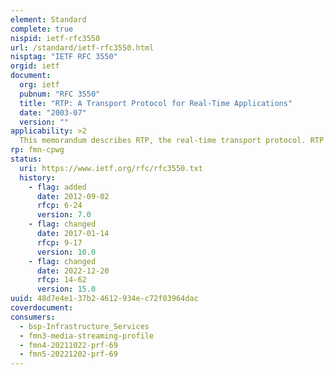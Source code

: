 ```yaml
---
element: Standard
complete: true
nispid: ietf-rfc3550
url: /standard/ietf-rfc3550.html
nisptag: "IETF RFC 3550"
orgid: ietf
document:
  org: ietf
  pubnum: "RFC 3550"
  title: "RTP: A Transport Protocol for Real-Time Applications"
  date: "2003-07"
  version: ""
applicability: >2
  This memorandum describes RTP, the real-time transport protocol. RTP provides end-to-end network transport functions suitable for applications transmitting real-time data, such as audio, video or simulation data, over multicast or unicast network services. RTP does not address resource reservation and does not guarantee quality-of-service for real-time services. The data transport is augmented by a control protocol (RTCP) to allow monitoring of the data delivery in a manner scalable to large multicast networks, and to provide minimal control and identification functionality. RTP and RTCP are designed to be independent of the underlying transport and network layers. The protocol supports the use of RTP-level translators and mixers.
rp: fmn-cpwg
status:
  uri: https://www.ietf.org/rfc/rfc3550.txt
  history: 
    - flag: added
      date: 2012-09-02
      rfcp: 6-24
      version: 7.0
    - flag: changed
      date: 2017-01-14
      rfcp: 9-17
      version: 10.0
    - flag: changed
      date: 2022-12-20
      rfcp: 14-62
      version: 15.0
uuid: 48d7e4e1-37b2-4612-934e-c72f03964dac
coverdocument:
consumers:
  - bsp-Infrastructure_Services
  - fmn3-media-streaming-profile
  - fmn4-20211022-prf-69
  - fmn5-20221202-prf-69
---
```

